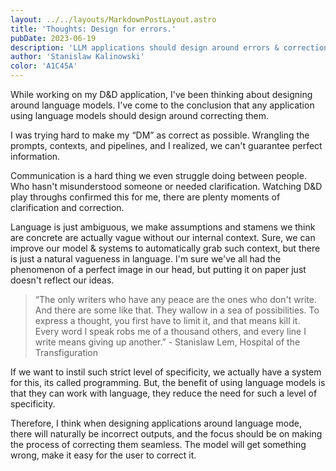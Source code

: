 ```yaml
---
layout: ../../layouts/MarkdownPostLayout.astro
title: 'Thoughts: Design for errors.'
pubDate: 2023-06-19
description: 'LLM applications should design around errors & corrections.'
author: 'Stanislaw Kalinowski'
color: 'A1C45A'
---
```

While working on my D&D application, I've been thinking about designing around language models. I've come to the conclusion that any application using language models should design around correcting them.

I was trying hard to make my “DM” as correct as possible. Wrangling the prompts, contexts, and pipelines, and I realized, we can't guarantee perfect information.

Communication is a hard thing we even struggle doing between people. Who hasn't misunderstood someone or needed clarification. Watching D&D play throughs confirmed this for me, there are plenty moments of clarification and correction. 

Language is just ambiguous, we make assumptions and stamens we think are concrete are actually vague without our internal context. Sure, we can improve our model & systems to automatically grab such context, but there is just a natural vagueness in language. I'm sure we've all had the phenomenon of a perfect image in our head, but putting it on paper just doesn't reflect our ideas.

> “The only writers who have any peace are the ones who don't write. And there are some like that. They wallow in a sea of possibilities. To express a thought, you first have to limit it, and that means kill it. Every word I speak robs me of a thousand others, and every line I write means giving up another.” - Stanislaw Lem, Hospital of the Transfiguration
> 

If we want to instil such strict level of specificity, we actually have a system for this, its called programming. But, the benefit of using language models is that they can work with language, they reduce the need for such a level of specificity.

Therefore, I think when designing applications around language mode, there will naturally be incorrect outputs, and the focus should be on making the process of correcting them seamless. The model will get something wrong, make it easy for the user to correct it.